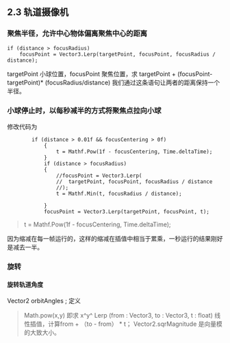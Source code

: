 ## 2.3 轨道摄像机
### 聚焦半径，允许中心物体偏离聚焦中心的距离
```
if (distance > focusRadius)	
	focusPoint = Vector3.Lerp(targetPoint, focusPoint, focusRadius / distance);
```
targetPoint 小球位置，focusPoint 聚焦位置，求 targetPoint + (focusPoint-targetPoint)*  (focusRadius/distance)
我们通过这条语句让两者的距离保持一个半径。 

### 小球停止时，以每秒减半的方式将聚焦点拉向小球
修改代码为
```
	    if (distance > 0.01f && focusCentering > 0f)
            {
                t = Mathf.Pow(1f - focusCentering, Time.deltaTime);
            }
            if (distance > focusRadius)
            {
                //focusPoint = Vector3.Lerp(
                //	targetPoint, focusPoint, focusRadius / distance
                //);
                t = Mathf.Min(t, focusRadius / distance);

            }
            focusPoint = Vector3.Lerp(targetPoint, focusPoint, t);
```
>t = Mathf.Pow(1f - focusCentering, Time.deltaTime);

因为缩减在每一帧运行的，这样的缩减在插值中相当于累乘，一秒运行的结果刚好是减去一半。

### 旋转
#### 旋转轨道角度
Vector2 orbitAngles ;  定义 


> Math.pow(x,y) 即求 x^y^ 
> Lerp (from : Vector3, to : Vector3, t : float)  线性插值，计算from + （to - from） * t；
> Vector2.sqrMagnitude 是向量模的大致大小。